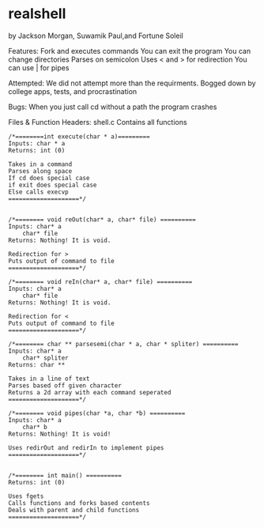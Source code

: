 # realshell
by Jackson Morgan, Suwamik Paul,and Fortune Soleil

Features:
	Fork and executes commands
	You can exit the program
	You can change directories
	Parses on semicolon
	Uses < and > for redirection
	You can use | for pipes

Attempted:
	We did not attempt more than the requirments.
	Bogged down by college apps, tests, and procrastination

Bugs:
	When you just call cd without a path the program crashes

Files & Function Headers:
shell.c
	Contains all functions

	/*========int execute(char * a)=========
	Inputs: char * a
	Returns: int (0)

	Takes in a command
	Parses along space
	If cd does special case
	if exit does special case
	Else calls execvp
	====================*/


	/*======== void reOut(char* a, char* file) ==========
	Inputs: char* a
		char* file
	Returns: Nothing! It is void.

	Redirection for >
	Puts output of command to file
	====================*/

	/*======== void reIn(char* a, char* file) ==========
	Inputs: char* a
		char* file
	Returns: Nothing! It is void.

	Redirection for <
	Puts output of command to file
	====================*/

	/*======== char ** parsesemi(char * a, char * spliter) ==========
	Inputs: char* a
		char* spliter
	Returns: char **

	Takes in a line of text
	Parses based off given character
	Returns a 2d array with each command seperated
	====================*/

	/*======== void pipes(char *a, char *b) ==========
	Inputs: char* a
		char* b
	Returns: Nothing! It is void!

	Uses redirOut and redirIn to implement pipes
	====================*/


	/*======== int main() ==========
	Returns: int (0)

	Uses fgets
	Calls functions and forks based contents
	Deals with parent and child functions
	====================*/